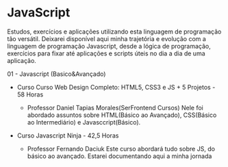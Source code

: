 # JavaScript
Estudos, exercícios e aplicações utilizando esta linguagem de programação tão versátil.
Deixarei  disponível aqui minha trajetória e evolução com a linguagem de programação Javascript, desde a lógica de programação, exercícios para fixar até aplicações e scripts úteis no dia a dia de uma aplicação.

01 - Javascript (Basico&Avançado)
- Curso Curso Web Design Completo: HTML5, CSS3 e JS + 5 Projetos - 58 Horas
  - Professor Daniel Tapias Morales(SerFrontend Cursos)
  Nele foi abordado assuntos sobre HTML(Básico ao Avançado), CSS(Básico ao Intermediário) e Javasccript(Básico).
    
- Curso Javascript Ninja - 42,5 Horas 
  - Professor Fernando Daciuk
  Este curso abordará tudo sobre JS, do básico ao avançado.
  Estarei documentando aqui a minha jornada
    

